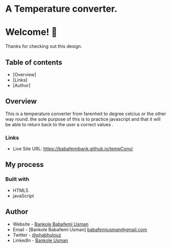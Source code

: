 # A Temperature converter.

# Welcome! 👋

Thanks for checking out this design.
 

## Table of contents

- [Overview]
- [Links]
- [Author]



## Overview

This is a temperature converter from farenheit to degree celcius or the other way round. the sole purpose of this is to practice javascript and that it will be able to return back to the user a correct values .

### Links
- Live Site URL:  https://babafemibank.github.io/tempConv/

## My process

### Built with

- HTML5
- javaScript


## Author

- Website - [Bankole Babafemi Usman](https://github.com/Babafemibank)
- Email - [Bankole Babafemi Usman] babafemiusman@gmail.com
- Twitter - [@phabhulouz](https://www.twitter.com/phabhulouz)
- LinkedIn - [Bankole Usman](https://www.linkedin.com/in/bankole-usman-099081268)

